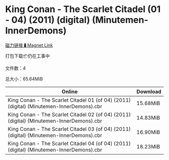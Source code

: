 # King Conan - The Scarlet Citadel (01 - 04) (2011) (digital) (Minutemen-InnerDemons)

[磁力链接⬇Magnet Link](magnet:?xt=urn:btih:0da18d3d65a8bfd713311183d1841e8ff02bce0b&dn=King%20Conan%20-%20The%20Scarlet%20Citadel%20%2801%20-%2004%29%20%282011%29%20%28digital%29%20%28Minutemen-InnerDemons%29)

打包下载📦仍在工事中

文件数：4

总大小：65.64MiB

Online | Download
--- | ---
King Conan - The Scarlet Citadel 01 (of 04) (2011) (digital) (Minutemen-InnerDemons).cbr | 15.68MiB
King Conan - The Scarlet Citadel 02 (of 04) (2011) (digital) (Minutemen-InnerDemons).cbr | 14.83MiB
King Conan - The Scarlet Citadel 03 (of 04) (2011) (digital) (Minutemen-InnerDemons).cbr | 16.90MiB
King Conan - The Scarlet Citadel 04 (of 04) (2011) (digital) (Minutemen-InnerDemons).cbr | 18.23MiB